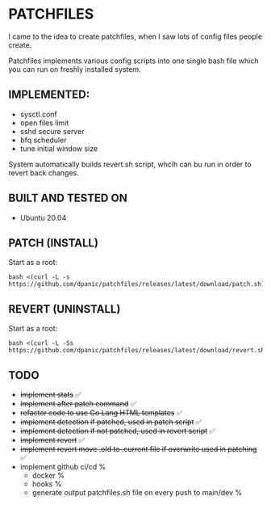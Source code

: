 # PATCHFILES
I came to the idea to create patchfiles, when I saw lots of config files people create.
 
Patchfiles implements various config scripts into one single bash file which you can run on freshly installed system.

## IMPLEMENTED:
* sysctl.conf
* open files limit
* sshd secure server
* bfq scheduler
* tune initial window size

System automatically builds revert.sh script, whcih can bu run in order to revert back changes.

## BUILT AND TESTED ON
* Ubuntu 20.04

## PATCH (INSTALL)
Start as a root:
```
bash <(curl -L -s https://github.com/dpanic/patchfiles/releases/latest/download/patch.sh)
```

## REVERT (UNINSTALL)
Start as a root:
```
bash <(curl -L -Ss https://github.com/dpanic/patchfiles/releases/latest/download/revert.sh)
```



## TODO
* ~~implement stats~~ ✅
* ~~implement after patch command~~ ✅
* ~~refactor code to use Go Lang HTML templates~~ ✅
* ~~implement detection if patched, used in patch script~~ ✅ 
* ~~implement detection if not patched, used in revert script~~ ✅ 
* ~~implement revert~~ ✅ 
* ~~implement revert move .old to .current file if overwrite used in patching~~ ✅ 
* implement github ci/cd % 
    * docker % 
    * hooks % 
    * generate output patchfiles.sh file on every push to main/dev % 